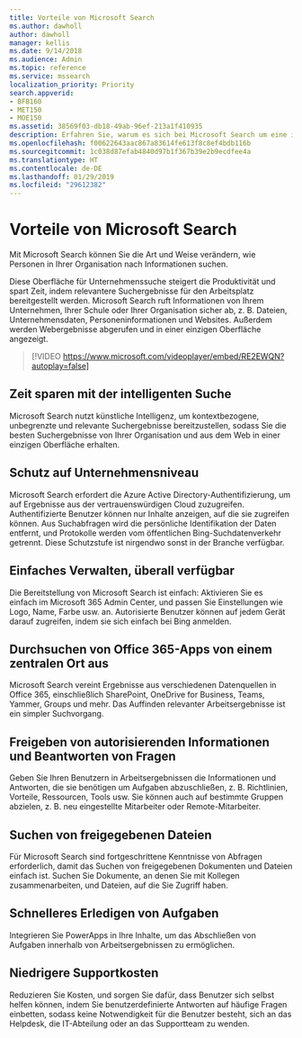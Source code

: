 ```yaml
---
title: Vorteile von Microsoft Search
ms.author: dawholl
author: dawholl
manager: kellis
ms.date: 9/14/2018
ms.audience: Admin
ms.topic: reference
ms.service: mssearch
localization_priority: Priority
search.appverid:
- BFB160
- MET150
- MOE150
ms.assetid: 38569f03-db18-49ab-96ef-213a1f410935
description: Erfahren Sie, warum es sich bei Microsoft Search um eine intelligente Unternehmenssuche für den modernen Arbeitsplatz handelt.
ms.openlocfilehash: f00622643aac867a83614fe613f8c8ef4bdb116b
ms.sourcegitcommit: 1c038d87efab4840d97b1f367b39e2b9ecdfee4a
ms.translationtype: HT
ms.contentlocale: de-DE
ms.lasthandoff: 01/29/2019
ms.locfileid: "29612382"
---
```

# <a name="why-microsoft-search"></a>Vorteile von Microsoft Search

Mit Microsoft Search können Sie die Art und Weise verändern, wie Personen in Ihrer Organisation nach Informationen suchen. 
  
Diese Oberfläche für Unternehmenssuche steigert die Produktivität und spart Zeit, indem relevantere Suchergebnisse für den Arbeitsplatz bereitgestellt werden. Microsoft Search ruft Informationen von Ihrem Unternehmen, Ihrer Schule oder Ihrer Organisation sicher ab, z. B. Dateien, Unternehmensdaten, Personeninformationen und Websites. Außerdem werden Webergebnisse abgerufen und in einer einzigen Oberfläche angezeigt.

> [!VIDEO https://www.microsoft.com/videoplayer/embed/RE2EWQN?autoplay=false]
  
## <a name="save-time-with-intelligent-search"></a>Zeit sparen mit der intelligenten Suche

Microsoft Search nutzt künstliche Intelligenz, um kontextbezogene, unbegrenzte und relevante Suchergebnisse bereitzustellen, sodass Sie die besten Suchergebnisse von Ihrer Organisation und aus dem Web in einer einzigen Oberfläche erhalten.
  
## <a name="get-enterprise-grade-protection"></a>Schutz auf Unternehmensniveau

Microsoft Search erfordert die Azure Active Directory-Authentifizierung, um auf Ergebnisse aus der vertrauenswürdigen Cloud zuzugreifen. Authentifizierte Benutzer können nur Inhalte anzeigen, auf die sie zugreifen können. Aus Suchabfragen wird die persönliche Identifikation der Daten entfernt, und Protokolle werden vom öffentlichen Bing-Suchdatenverkehr getrennt. Diese Schutzstufe ist nirgendwo sonst in der Branche verfügbar.
  
## <a name="easy-to-administer-and-available-everywhere"></a>Einfaches Verwalten, überall verfügbar

Die Bereitstellung von Microsoft Search ist einfach: Aktivieren Sie es einfach im Microsoft 365 Admin Center, und passen Sie Einstellungen wie Logo, Name, Farbe usw. an. Autorisierte Benutzer können auf jedem Gerät darauf zugreifen, indem sie sich einfach bei Bing anmelden.
  
## <a name="one-place-to-search-across-office-365-apps"></a>Durchsuchen von Office 365-Apps von einem zentralen Ort aus

Microsoft Search vereint Ergebnisse aus verschiedenen Datenquellen in Office 365, einschließlich SharePoint, OneDrive for Business, Teams, Yammer, Groups und mehr. Das Auffinden relevanter Arbeitsergebnisse ist ein simpler Suchvorgang.
  
## <a name="share-authoritative-information-and-answer-questions"></a>Freigeben von autorisierenden Informationen und Beantworten von Fragen

Geben Sie Ihren Benutzern in Arbeitsergebnissen die Informationen und Antworten, die sie benötigen um Aufgaben abzuschließen, z. B. Richtlinien, Vorteile, Ressourcen, Tools usw. Sie können auch auf bestimmte Gruppen abzielen, z. B. neu eingestellte Mitarbeiter oder Remote-Mitarbeiter.
  
## <a name="find-shared-files"></a>Suchen von freigegebenen Dateien

Für Microsoft Search sind fortgeschrittene Kenntnisse von Abfragen erforderlich, damit das Suchen von freigegebenen Dokumenten und Dateien einfach ist. Suchen Sie Dokumente, an denen Sie mit Kollegen zusammenarbeiten, und Dateien, auf die Sie Zugriff haben. 
  
## <a name="complete-tasks-faster"></a>Schnelleres Erledigen von Aufgaben

Integrieren Sie PowerApps in Ihre Inhalte, um das Abschließen von Aufgaben innerhalb von Arbeitsergebnissen zu ermöglichen.
  
## <a name="reduce-support-costs"></a>Niedrigere Supportkosten

Reduzieren Sie Kosten, und sorgen Sie dafür, dass Benutzer sich selbst helfen können, indem Sie benutzerdefinierte Antworten auf häufige Fragen einbetten, sodass keine Notwendigkeit für die Benutzer besteht, sich an das Helpdesk, die IT-Abteilung oder an das Supportteam zu wenden.
  

